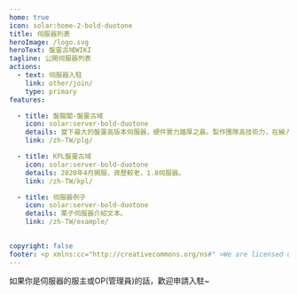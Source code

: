 ```yaml
---
home: true
icon: solar:home-2-bold-duotone
title: 伺服器列表
heroImage: /logo.svg
heroText: 盤靈古域WIKI
tagline: 公開伺服器列表
actions:
  - text: 伺服器入駐
    link: other/join/
    type: primary
features:

  - title: 盤龍閣-盤靈古域
    icon: solar:server-bold-duotone
    details: 當下最大的盤靈高版本伺服器，硬件實力雄厚之最。製作團隊高技術力，在線人數高，活躍玩家多，基礎設施全面，DLC雖複雜但口味鹹淡適宜，適合萌新遊玩。
    link: /zh-TW/plg/

  - title: KPL盤靈古域
    icon: solar:server-bold-duotone
    details: 2020年4月開服，資歷較老，1.8伺服器。
    link: /zh-TW/kpl/

  - title: 伺服器例子
    icon: solar:server-bold-duotone
    details: 栗子伺服器介紹文本。
    link: /zh-TW/example/

  
copyright: false
footer: <p xmlns:cc="http://creativecommons.org/ns#" >We are licensed under <a href="http://creativecommons.org/licenses/by/4.0/?ref=chooser-v1" target="_blank" rel="license noopener noreferrer" style="display:inline-block;">CC BY 4.0<img style="height:22px!important;margin-left:3px;vertical-align:text-bottom;" src="https://mirrors.creativecommons.org/presskit/icons/cc.svg?ref=chooser-v1"><img style="height:22px!important;margin-left:3px;vertical-align:text-bottom;" src="https://mirrors.creativecommons.org/presskit/icons/by.svg?ref=chooser-v1"></a></p><br />網站所涉及的公司名稱、商標、產品等均為其各自所有者的資產，僅供識別。涉及遊戲內的劇情文本為MayorTW & 紅石口袋所有。<br />"Minecraft"以及"我的世界"為美國微軟公司的商標 本站與微軟公司沒有從屬關係。| © 2015 - 2023 3ON EM
---
```


如果你是伺服器的服主或OP(管理員)的話，歡迎申請入駐~
